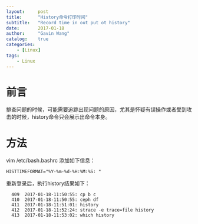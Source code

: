 ```yaml
---
layout:     post
title:      "History命令打印时间"
subtitle:   "Record time in out put ot history"
date:       2017-01-18
author:     "Gavin Wang"
catalog:    true
categories:
    - [Linux]
tags:
    - Linux
---
```


# 前言

排查问题的时候，可能需要追踪出现问题的原因，尤其是怀疑有误操作或者受到攻击的时候，history命令只会展示出命令本身。

# 方法

vim /etc/bash.bashrc 添加如下信息：

```HISTTIMEFORMAT="%Y-%m-%d-%H:%M:%S: " ```

重新登录后，执行history结果如下：

```shell
  409  2017-01-18-11:50:55: cp b c
  410  2017-01-18-11:50:55: ceph df
  411  2017-01-18-11:51:01: history
  412  2017-01-18-11:52:24: strace -e trace=file history
  413  2017-01-18-11:53:02: which history
```

